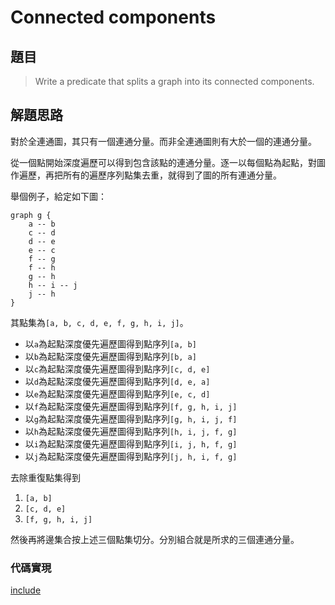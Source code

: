 # Connected components

## 題目

>Write a predicate that splits a graph into its connected components. 

## 解題思路

對於全連通圖，其只有一個連通分量。而非全連通圖則有大於一個的連通分量。

從一個點開始深度遍歷可以得到包含該點的連通分量。逐一以每個點為起點，對圖作遍歷，再把所有的遍歷序列點集去重，就得到了圖的所有連通分量。

舉個例子，給定如下圖：

```plantuml
graph g {
    a -- b
    c -- d
    d -- e
    e -- c
    f -- g
    f -- h
    g -- h
    h -- i -- j
    j -- h
}
```

其點集為`[a, b, c, d, e, f, g, h, i, j]`。

* 以`a`為起點深度優先遍歷圖得到點序列`[a, b]`
* 以`b`為起點深度優先遍歷圖得到點序列`[b, a]`
* 以`c`為起點深度優先遍歷圖得到點序列`[c, d, e]`
* 以`d`為起點深度優先遍歷圖得到點序列`[d, e, a]`
* 以`e`為起點深度優先遍歷圖得到點序列`[e, c, d]`
* 以`f`為起點深度優先遍歷圖得到點序列`[f, g, h, i, j]`
* 以`g`為起點深度優先遍歷圖得到點序列`[g, h, i, j, f]`
* 以`h`為起點深度優先遍歷圖得到點序列`[h, i, j, f, g]`
* 以`i`為起點深度優先遍歷圖得到點序列`[i, j, h, f, g]`
* 以`j`為起點深度優先遍歷圖得到點序列`[j, h, i, f, g]`

去除重復點集得到

1. `[a, b]`
2. `[c, d, e]`
3. `[f, g, h, i, j]`

然後再將邊集合按上述三個點集切分。分別組合就是所求的三個連通分量。

### 代碼實現

[include](../../../python99/graph/p609.py)

